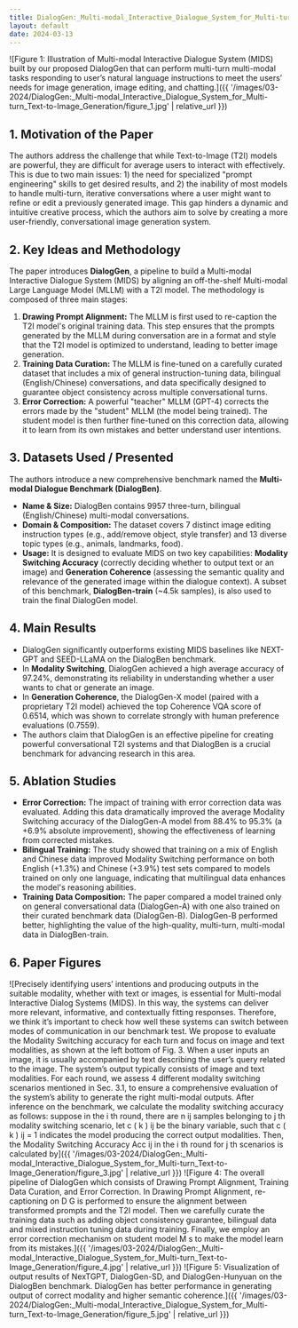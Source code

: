 ```yaml
---
title: DialogGen:_Multi-modal_Interactive_Dialogue_System_for_Multi-turn_Text-to-Image_Generation
layout: default
date: 2024-03-13
---
```

![Figure 1: Illustration of Multi-modal Interactive Dialogue System (MIDS) built by our proposed DialogGen that can perform multi-turn multi-modal tasks responding to user’s natural language instructions to meet the users’ needs for image generation, image editing, and chatting.]({{ '/images/03-2024/DialogGen:_Multi-modal_Interactive_Dialogue_System_for_Multi-turn_Text-to-Image_Generation/figure_1.jpg' | relative_url }})
## 1. Motivation of the Paper
The authors address the challenge that while Text-to-Image (T2I) models are powerful, they are difficult for average users to interact with effectively. This is due to two main issues: 1) the need for specialized "prompt engineering" skills to get desired results, and 2) the inability of most models to handle multi-turn, iterative conversations where a user might want to refine or edit a previously generated image. This gap hinders a dynamic and intuitive creative process, which the authors aim to solve by creating a more user-friendly, conversational image generation system.

## 2. Key Ideas and Methodology
The paper introduces **DialogGen**, a pipeline to build a Multi-modal Interactive Dialogue System (MIDS) by aligning an off-the-shelf Multi-modal Large Language Model (MLLM) with a T2I model. The methodology is composed of three main stages:

1.  **Drawing Prompt Alignment:** The MLLM is first used to re-caption the T2I model's original training data. This step ensures that the prompts generated by the MLLM during conversation are in a format and style that the T2I model is optimized to understand, leading to better image generation.
2.  **Training Data Curation:** The MLLM is fine-tuned on a carefully curated dataset that includes a mix of general instruction-tuning data, bilingual (English/Chinese) conversations, and data specifically designed to guarantee object consistency across multiple conversational turns.
3.  **Error Correction:** A powerful "teacher" MLLM (GPT-4) corrects the errors made by the "student" MLLM (the model being trained). The student model is then further fine-tuned on this correction data, allowing it to learn from its own mistakes and better understand user intentions.

## 3. Datasets Used / Presented
The authors introduce a new comprehensive benchmark named the **Multi-modal Dialogue Benchmark (DialogBen)**.

*   **Name & Size:** DialogBen contains 9957 three-turn, bilingual (English/Chinese) multi-modal conversations.
*   **Domain & Composition:** The dataset covers 7 distinct image editing instruction types (e.g., add/remove object, style transfer) and 13 diverse topic types (e.g., animals, landmarks, food).
*   **Usage:** It is designed to evaluate MIDS on two key capabilities: **Modality Switching Accuracy** (correctly deciding whether to output text or an image) and **Generation Coherence** (assessing the semantic quality and relevance of the generated image within the dialogue context). A subset of this benchmark, **DialogBen-train** (~4.5k samples), is also used to train the final DialogGen model.

## 4. Main Results
*   DialogGen significantly outperforms existing MIDS baselines like NEXT-GPT and SEED-LLaMA on the DialogBen benchmark.
*   In **Modality Switching**, DialogGen achieved a high average accuracy of 97.24%, demonstrating its reliability in understanding whether a user wants to chat or generate an image.
*   In **Generation Coherence**, the DialogGen-X model (paired with a proprietary T2I model) achieved the top Coherence VQA score of 0.6514, which was shown to correlate strongly with human preference evaluations (0.7559).
*   The authors claim that DialogGen is an effective pipeline for creating powerful conversational T2I systems and that DialogBen is a crucial benchmark for advancing research in this area.

## 5. Ablation Studies
*   **Error Correction:** The impact of training with error correction data was evaluated. Adding this data dramatically improved the average Modality Switching accuracy of the DialogGen-A model from 88.4% to 95.3% (a +6.9% absolute improvement), showing the effectiveness of learning from corrected mistakes.
*   **Bilingual Training:** The study showed that training on a mix of English and Chinese data improved Modality Switching performance on both English (+1.3%) and Chinese (+3.9%) test sets compared to models trained on only one language, indicating that multilingual data enhances the model's reasoning abilities.
*   **Training Data Composition:** The paper compared a model trained only on general conversational data (DialogGen-A) with one also trained on their curated benchmark data (DialogGen-B). DialogGen-B performed better, highlighting the value of the high-quality, multi-turn, multi-modal data in DialogBen-train.

## 6. Paper Figures
![Precisely identifying users’ intentions and producing outputs in the suitable modality, whether with text or images, is essential for Multi-modal Interactive Dialog Systems (MIDS). In this way, the systems can deliver more relevant, informative, and contextually fitting responses. Therefore, we think it’s important to check how well these systems can switch between modes of communication in our benchmark test. We propose to evaluate the Modality Switching accuracy for each turn and focus on image and text modalities, as shown at the left bottom of Fig. 3. When a user inputs an image, it is usually accompanied by text describing the user’s query related to the image. The system’s output typically consists of image and text modalities. For each round, we assess 4 different modality switching scenarios mentioned in Sec. 3.1, to ensure a comprehensive evaluation of the system’s ability to generate the right multi-modal outputs. After inference on the benchmark, we calculate the modality switching accuracy as follows: suppose in the i th round, there are n ij samples belonging to j th modality switching scenario, let c ( k ) ij be the binary variable, such that c ( k ) ij = 1 indicates the model producing the correct output modalities. Then, the Modality Switching Accuracy Acc ij in the i th round for j th scenarios is calculated by]({{ '/images/03-2024/DialogGen:_Multi-modal_Interactive_Dialogue_System_for_Multi-turn_Text-to-Image_Generation/figure_3.jpg' | relative_url }})
![Figure 4: The overall pipeline of DialogGen which consists of Drawing Prompt Alignment, Training Data Curation, and Error Correction. In Drawing Prompt Alignment, re-captioning on D G is performed to ensure the alignment between transformed prompts and the T2I model. Then we carefully curate the training data such as adding object consistency guarantee, bilingual data and mixed instruction tuning data during training. Finally, we employ an error correction mechanism on student model M s to make the model learn from its mistakes.]({{ '/images/03-2024/DialogGen:_Multi-modal_Interactive_Dialogue_System_for_Multi-turn_Text-to-Image_Generation/figure_4.jpg' | relative_url }})
![Figure 5: Visualization of output results of NexTGPT, DialogGen-SD, and DialogGen-Hunyuan on the DialogBen benchmark. DialogGen has better performance in generating output of correct modality and higher semantic coherence.]({{ '/images/03-2024/DialogGen:_Multi-modal_Interactive_Dialogue_System_for_Multi-turn_Text-to-Image_Generation/figure_5.jpg' | relative_url }})
